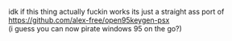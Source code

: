idk if this thing actually fuckin works its just a straight ass port of https://github.com/alex-free/open95keygen-psx   
(i guess you can now pirate windows 95 on the go?)   